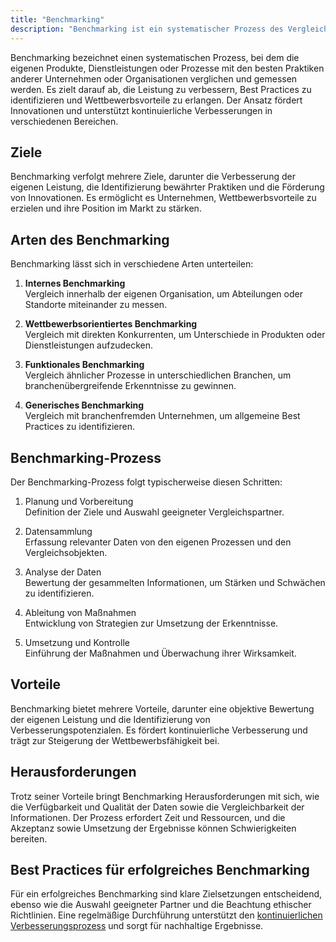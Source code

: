 ```yaml
---
title: "Benchmarking"
description: "Benchmarking ist ein systematischer Prozess des Vergleichens und Messens der eigenen Produkte, Dienstleistungen oder Prozesse mit den besten Praktiken anderer Unternehmen. Ziele sind Leistungsverbesserung und Identifizierung von Best Practices. Arten sind internes, wettbewerbsorientiertes, funktionales und generisches Benchmarking. Der Prozess umfasst Planung, Datensammlung, Analyse und Umsetzung."
---
```


Benchmarking bezeichnet einen systematischen Prozess, bei dem die eigenen Produkte, Dienstleistungen oder Prozesse mit den besten Praktiken anderer Unternehmen oder Organisationen verglichen und gemessen werden. Es zielt darauf ab, die Leistung zu verbessern, Best Practices zu identifizieren und Wettbewerbsvorteile zu erlangen. Der Ansatz fördert Innovationen und unterstützt kontinuierliche Verbesserungen in verschiedenen Bereichen.

## Ziele
Benchmarking verfolgt mehrere Ziele, darunter die Verbesserung der eigenen Leistung, die Identifizierung bewährter Praktiken und die Förderung von Innovationen. Es ermöglicht es Unternehmen, Wettbewerbsvorteile zu erzielen und ihre Position im Markt zu stärken.

## Arten des Benchmarking
Benchmarking lässt sich in verschiedene Arten unterteilen:

1. **Internes Benchmarking**  
   Vergleich innerhalb der eigenen Organisation, um Abteilungen oder Standorte miteinander zu messen.

2. **Wettbewerbsorientiertes Benchmarking**  
   Vergleich mit direkten Konkurrenten, um Unterschiede in Produkten oder Dienstleistungen aufzudecken.

3. **Funktionales Benchmarking**  
   Vergleich ähnlicher Prozesse in unterschiedlichen Branchen, um branchenübergreifende Erkenntnisse zu gewinnen.

4. **Generisches Benchmarking**  
   Vergleich mit branchenfremden Unternehmen, um allgemeine Best Practices zu identifizieren.

## Benchmarking-Prozess
Der Benchmarking-Prozess folgt typischerweise diesen Schritten:

1. Planung und Vorbereitung  
   Definition der Ziele und Auswahl geeigneter Vergleichspartner.

2. Datensammlung  
   Erfassung relevanter Daten von den eigenen Prozessen und den Vergleichsobjekten.

3. Analyse der Daten  
   Bewertung der gesammelten Informationen, um Stärken und Schwächen zu identifizieren.

4. Ableitung von Maßnahmen  
   Entwicklung von Strategien zur Umsetzung der Erkenntnisse.

5. Umsetzung und Kontrolle  
   Einführung der Maßnahmen und Überwachung ihrer Wirksamkeit.

## Vorteile
Benchmarking bietet mehrere Vorteile, darunter eine objektive Bewertung der eigenen Leistung und die Identifizierung von Verbesserungspotenzialen. Es fördert kontinuierliche Verbesserung und trägt zur Steigerung der Wettbewerbsfähigkeit bei.

## Herausforderungen
Trotz seiner Vorteile bringt Benchmarking Herausforderungen mit sich, wie die Verfügbarkeit und Qualität der Daten sowie die Vergleichbarkeit der Informationen. Der Prozess erfordert Zeit und Ressourcen, und die Akzeptanz sowie Umsetzung der Ergebnisse können Schwierigkeiten bereiten.

## Best Practices für erfolgreiches Benchmarking
Für ein erfolgreiches Benchmarking sind klare Zielsetzungen entscheidend, ebenso wie die Auswahl geeigneter Partner und die Beachtung ethischer Richtlinien. Eine regelmäßige Durchführung unterstützt den [kontinuierlichen Verbesserungsprozess](/open-fidup/lerninhalte/kontinuierlicher-verbesserungsprozess) und sorgt für nachhaltige Ergebnisse.
